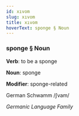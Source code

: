 ```yaml
---
id: xıvom
slug: xıvom
title: xıvom
hoverText: sponge § Noun
---
```


### sponge § Noun

**Verb**: to be a sponge

**Noun**: sponge

**Modifier**: sponge-related

German Schwamm /ʃvam/

*Germanic Language Family*